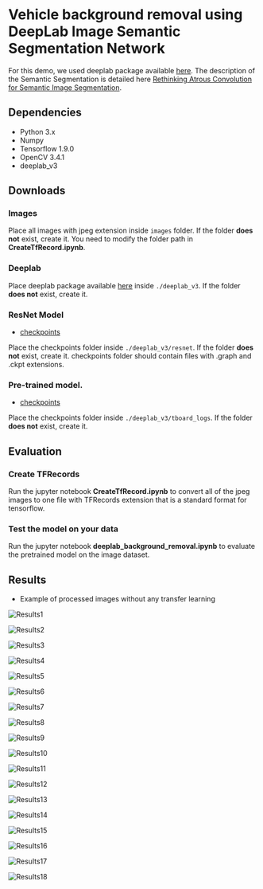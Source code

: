 <!-- <a href="https://doi.org/10.5281/zenodo.1248776"><img src="https://zenodo.org/badge/DOI/10.5281/zenodo.1248776.svg" alt="DOI"></a> -->

# Vehicle background removal using DeepLab Image Semantic Segmentation Network

For this demo, we used deeplab package available [here](https://github.com/sthalles/deeplab_v3). The description of the Semantic Segmentation is detailed here [Rethinking Atrous Convolution for Semantic Image Segmentation](https://arxiv.org/pdf/1706.05587.pdf).

## Dependencies

- Python 3.x
- Numpy
- Tensorflow 1.9.0
- OpenCV 3.4.1
- deeplab_v3

## Downloads

### Images

Place all images with jpeg extension inside `images` folder. If the folder **does not** exist, create it. You need to modify the folder path in **CreateTfRecord.ipynb**.

### Deeplab
Place deeplab package available [here](https://github.com/sthalles/deeplab_v3) inside `./deeplab_v3`. If the folder **does not** exist, create it.

### ResNet Model
- [checkpoints](http://download.tensorflow.org/models/resnet_v2_50_2017_04_14.tar.gz)

Place the checkpoints folder inside `./deeplab_v3/resnet`. If the folder **does not** exist, create it. checkpoints folder should contain files with .graph and .ckpt extensions. 

### Pre-trained model.

- [checkpoints](https://www.dropbox.com/sh/s7sx69pqjhrk0s4/AACXWCRd9JJ0zvcvDES9G3sba?dl=0)

Place the checkpoints folder inside `./deeplab_v3/tboard_logs`. If the folder **does not** exist, create it.

## Evaluation

### Create TFRecords

Run the jupyter notebook **CreateTfRecord.ipynb** to convert all of the jpeg images to one file with TFRecords extension that is a standard format for tensorflow.

### Test the model on your data

Run the jupyter notebook **deeplab_background_removal.ipynb** to evaluate the pretrained model on the image dataset.

## Results

- Example of processed images without any transfer learning

![Results1](/processed_images/01.png)

![Results2](/processed_images/02.png)

![Results3](/processed_images/03.png)

![Results4](/processed_images/04.png)

![Results5](/processed_images/05.png)

![Results6](/processed_images/06.png)

![Results7](/processed_images/07.png)

![Results8](/processed_images/08.png)

![Results9](/processed_images/09.png)

![Results10](/processed_images/010.png)

![Results11](/processed_images/011.png)

![Results12](/processed_images/012.png)

![Results13](/processed_images/013.png)

![Results14](/processed_images/014.png)

![Results15](/processed_images/015.png)

![Results16](/processed_images/016.png)

![Results17](/processed_images/017.png)

![Results18](/processed_images/018.png)
